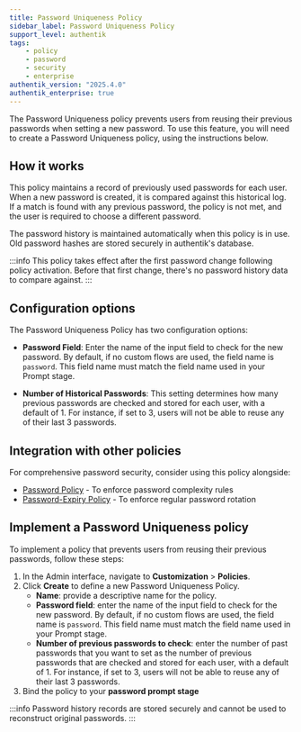 ```yaml
---
title: Password Uniqueness Policy
sidebar_label: Password Uniqueness Policy
support_level: authentik
tags:
    - policy
    - password
    - security
    - enterprise
authentik_version: "2025.4.0"
authentik_enterprise: true
---
```


The Password Uniqueness policy prevents users from reusing their previous passwords when setting a new password. To use this feature, you will need to create a Password Uniqueness policy, using the instructions below.

## How it works

This policy maintains a record of previously used passwords for each user. When a new password is created, it is compared against this historical log. If a match is found with any previous password, the policy is not met, and the user is required to choose a different password.

The password history is maintained automatically when this policy is in use. Old password hashes are stored securely in authentik's database.

:::info
This policy takes effect after the first password change following policy activation. Before that first change, there's no password history data to compare against.
:::

## Configuration options

The Password Uniqueness Policy has two configuration options:

- **Password Field**: Enter the name of the input field to check for the new password. By default, if no custom flows are used, the field name is `password`. This field name must match the field name used in your Prompt stage.

- **Number of Historical Passwords**: This setting determines how many previous passwords are checked and stored for each user, with a default of 1. For instance, if set to 3, users will not be able to reuse any of their last 3 passwords.

## Integration with other policies

For comprehensive password security, consider using this policy alongside:

- [Password Policy](./index.md#password-policy) - To enforce password complexity rules
- [Password-Expiry Policy](./index.md#password-expiry-policy) - To enforce regular password rotation

## Implement a Password Uniqueness policy

To implement a policy that prevents users from reusing their previous passwords, follow these steps:

1. In the Admin interface, navigate to **Customization** > **Policies**.
2. Click **Create** to define a new Password Uniqueness Policy.
    - **Name**: provide a descriptive name for the policy.
    - **Password field**: enter the name of the input field to check for the new password. By default, if no custom flows are used, the field name is `password`. This field name must match the field name used in your Prompt stage.
    - **Number of previous passwords to check**: enter the number of past passwords that you want to set as the number of previous passwords that are checked and stored for each user, with a default of 1. For instance, if set to 3, users will not be able to reuse any of their last 3 passwords.
3. Bind the policy to your **password prompt stage**

:::info
Password history records are stored securely and cannot be used to reconstruct original passwords.
:::
